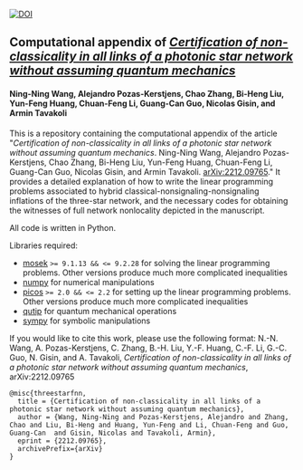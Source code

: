 [![DOI](https://www.zenodo.org/badge/579949050.svg)](https://www.zenodo.org/badge/latestdoi/579949050)

## Computational appendix of *[Certification of non-classicality in all links of a photonic star network without assuming quantum mechanics](https://www.arxiv.org/abs/2212.09765)*
#### Ning-Ning Wang, Alejandro Pozas-Kerstjens, Chao Zhang, Bi-Heng Liu, Yun-Feng Huang, Chuan-Feng Li, Guang-Can Guo, Nicolas Gisin, and Armin Tavakoli

This is a repository containing the computational appendix of the article "*Certification of non-classicality in all links of a photonic star network without assuming quantum mechanics*. Ning-Ning Wang, Alejandro Pozas-Kerstjens, Chao Zhang, Bi-Heng Liu, Yun-Feng Huang, Chuan-Feng Li, Guang-Can Guo, Nicolas Gisin, and Armin Tavakoli. [arXiv:2212.09765](https://www.arxiv.org/abs/2212.09765)." It provides a detailed explanation of how to write the linear programming problems associated to hybrid classical-nonsignaling-nonsignaling inflations of the three-star network, and the necessary codes for obtaining the witnesses of full network nonlocality depicted in the manuscript.

All code is written in Python.

Libraries required:
- [mosek](https://www.mosek.com/) ``>= 9.1.13 && <= 9.2.28`` for solving the linear programming problems. Other versions produce much more complicated inequalities
- [numpy](https://numpy.org/) for numerical manipulations
- [picos](https://picos-api.gitlab.io/picos/) ``>= 2.0 && <= 2.2`` for setting up the linear programming problems. Other versions produce much more complicated inequalities
- [qutip](http://qutip.org/) for quantum mechanical operations
- [sympy](https://www.sympy.org/) for symbolic manipulations

If you would like to cite this work, please use the following format:
N.-N. Wang, A. Pozas-Kerstjens, C. Zhang, B.-H. Liu, Y.-F. Huang, C.-F. Li, G.-C. Guo, N. Gisin, and A. Tavakoli, _Certification of non-classicality in all links of a photonic star network without assuming quantum mechanics_, arXiv:2212.09765

```
@misc{threestarfnn,
  title = {Certification of non-classicality in all links of a photonic star network without assuming quantum mechanics},
  author = {Wang, Ning-Ning and Pozas-Kerstjens, Alejandro and Zhang, Chao and Liu, Bi-Heng and Huang, Yun-Feng and Li, Chuan-Feng and Guo, Guang-Can  and Gisin, Nicolas and Tavakoli, Armin},
  eprint = {2212.09765},
  archivePrefix={arXiv}
}
```
